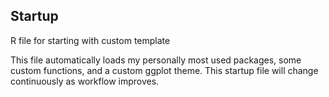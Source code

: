 ## Startup
R file for starting with custom template

This file automatically loads my personally most used packages, some custom functions, and a custom ggplot theme. This startup file will change continuously as workflow improves.
